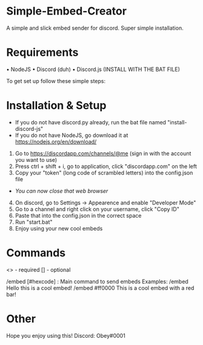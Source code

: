# Simple-Embed-Creator
A simple and slick embed sender for discord. Super simple installation.

# Requirements
  • NodeJS
  • Discord (duh)
  • Discord.js (INSTALL WITH THE BAT FILE)

To get set up follow these simple steps:

# Installation & Setup
* If you do not have discord.py already, run the bat file named "install-discord-js"
* If you do not have NodeJS, go download it at https://nodejs.org/en/download/

1. Go to https://discordapp.com/channels/@me (sign in with the account you want to use)
2. Press ctrl + shift + i, go to application, click "discordapp.com" on the left
3. Copy your "token" (long code of scrambled letters) into the config.json file
* *You can now close that web browser*
4. On discord, go to Settings -> Appearence and enable "Developer Mode"
5. Go to a channel and right click on your username, click "Copy ID"
6. Paste that into the config.json in the correct space
7. Run "start.bat"
8. Enjoy using your new cool embeds

# Commands
<> - required
[] - optional

/embed [#hexcode] <message>:
  Main command to send embeds
  Examples:
    /embed Hello this is a cool embed!
    /embed #ff0000 This is a cool embed with a red bar!

# Other
Hope you enjoy using this! Discord: Obey#0001
  
